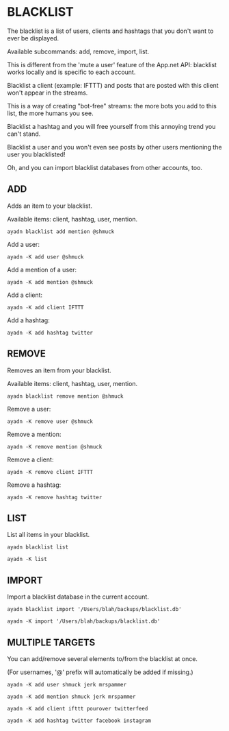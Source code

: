# BLACKLIST

The blacklist is a list of users, clients and hashtags that you don't want to ever be displayed.

Available subcommands: add, remove, import, list.

This is different from the 'mute a user' feature of the App.net API: blacklist works locally and is specific to each account.

Blacklist a client (example: IFTTT) and posts that are posted with this client won't appear in the streams.

This is a way of creating "bot-free" streams: the more bots you add to this list, the more humans you see.

Blacklist a hashtag and you will free yourself from this annoying trend you can't stand.

Blacklist a user and you won't even see posts by other users mentioning the user you blacklisted!

Oh, and you can import blacklist databases from other accounts, too.

## ADD

Adds an item to your blacklist.

Available items: client, hashtag, user, mention.

`ayadn blacklist add mention @shmuck`

Add a user:

`ayadn -K add user @shmuck`

Add a mention of a user:

`ayadn -K add mention @shmuck`

Add a client:

`ayadn -K add client IFTTT`

Add a hashtag:

`ayadn -K add hashtag twitter`

## REMOVE

Removes an item from your blacklist.

Available items: client, hashtag, user, mention.

`ayadn blacklist remove mention @shmuck`

Remove a user:

`ayadn -K remove user @shmuck`

Remove a mention:

`ayadn -K remove mention @shmuck`

Remove a client:

`ayadn -K remove client IFTTT`

Remove a hashtag:

`ayadn -K remove hashtag twitter`

## LIST

List all items in your blacklist.

`ayadn blacklist list`

`ayadn -K list`

## IMPORT

Import a blacklist database in the current account.

`ayadn blacklist import '/Users/blah/backups/blacklist.db'`

`ayadn -K import '/Users/blah/backups/blacklist.db'`

## MULTIPLE TARGETS

You can add/remove several elements to/from the blacklist at once.

(For usernames, '@' prefix will automatically be added if missing.)  

`ayadn -K add user shmuck jerk mrspammer`

`ayadn -K add mention shmuck jerk mrspammer`

`ayadn -K add client ifttt pourover twitterfeed`

`ayadn -K add hashtag twitter facebook instagram`
